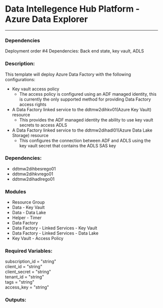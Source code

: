 # Data Intellegence Hub Platform - Azure Data Explorer 
---  

###  Dependencies
  Deployment order #4
  Dependencies: Back end state, key vault, ADLS

###  Description:  
This template will deploy Azure Data Factory with the following configurations:  
- Key vault access policy  
  - The access policy is configured using an ADF managed identity, this is currently the only supported method for providing Data Factory access rights  
- A Data Factory linked service to the ddtmw2dihkv01(Azure Key Vault) resource  
  - This provides the ADF managed identity the ability to use key vault secrets to access ADLS    
- A Data Factory linked service to the ddtmw2dihadl01(Azure Data Lake Storage) resource  
  - This configures the connection between ADF and ADLS using the key vault secret that contains the ADLS SAS key  


###  Dependencies:  
- ddtmw2dihbesrego01  
- ddtmw2dihkvrego01  
- ddtmw2dihadlrego01    

### Modules  
- Resource Group 
- Data - Key Vault  
- Data - Data Lake  
- Helper - Timer   
- Data Factory    
- Data Factory - Linked Services - Key Vault  
- Data Factory - Linked Services - Data Lake  
- Key Vault - Access Policy  

###  Required Variables:  
 subscription_id = "string"  
 client_id       = "string"  
 client_secret   = "string"  
 tenant_id       = "string"  
 tags            = "string"  
 access_key      = "string"   

###  Outputs:  
